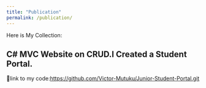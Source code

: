 ```yaml
---
title: "Publication"
permalink: /publication/
---
```

Here is My Collection:
## C# MVC Website on CRUD.I Created a Student Portal.
🔗link to my code:https://github.com/Victor-Mutuku/Junior-Student-Portal.git

